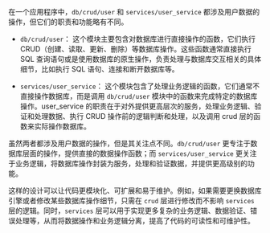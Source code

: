 在一个应用程序中，`db/crud/user` 和 `services/user_service` 都涉及用户数据的操作，但它们的职责和功能略有不同。

- `db/crud/user`： 这个模块主要包含对数据库进行直接操作的函数，它们执行 CRUD（创建、读取、更新、删除）等数据库操作。这些函数通常直接执行 SQL 查询语句或是使用数据库的原生操作，负责处理与数据库交互相关的具体细节，比如执行 SQL 语句、连接和断开数据库等。

- `services/user_service`： 这个模块包含了处理业务逻辑的函数，它们通常不直接操作数据库，而是调用 `db/crud/user` 模块中的函数来完成特定的数据库操作。user_service 的职责在于对外提供更高层次的服务，处理业务逻辑、验证和处理数据、执行 CRUD 操作前的逻辑判断和处理，以及调用 crud 层的函数来实际操作数据库。

虽然两者都涉及用户数据的操作，但是其关注点不同。`db/crud/user` 更专注于数据库层面的操作，提供直接的数据操作函数；而 `services/user_service` 更关注于业务逻辑，将数据库操作封装为服务，处理和验证数据，并提供更高级别的功能。

这样的设计可以让代码更模块化、可扩展和易于维护。例如，如果需要更换数据库引擎或者修改某些数据库操作细节，只需在 `crud` 层进行修改而不影响 `services` 层的逻辑。同时，`services` 层可以用于实现更多复杂的业务逻辑、数据验证、错误处理等，从而将数据操作和业务逻辑分离，提高了代码的可读性和可维护性。